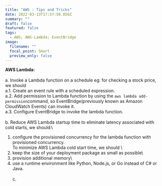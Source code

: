 ```yaml
---
title: "AWS : Tips and Tricks"
date: 2022-03-13T17:57:50.856Z
summary: ""
draft: false
featured: false
tags:
  - AWS; AWS-Lambda; EventBridge
image:
  filename: ""
  focal_point: Smart
  preview_only: false
---
```

**AWS Lambda:**\
\
a. Invoke a Lambda function on a schedule eg: for checking a stock price, we should \
a.1. Create an event rule with a scheduled expression.\
a.2. Add permission to Lambda function by using the `aws lambda add-permission`command, so EventBridge(previously known as Amazon CloudWatch Events) can invoke it. \
a.3. Configure EventBridge to invoke the lambda function. \
\
b. Reduce AWS Lambda startup time to eliminate latency associated with cold starts, we should:\
1. configure the provisioned concurrency for the lambda function with provisioned concurrency.\
To minimize AWS Lambda cold start time, we should \
1. keep the size of your deployment package as small as possible\
2. provision additional memory\
3. use a runtime environment like Python, Node.js, or Go instead of C# or Java.  \
\
c.